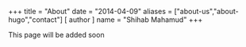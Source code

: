 +++
title = "About"
date = "2014-04-09"
aliases = ["about-us","about-hugo","contact"]
[ author ]
  name = "Shihab Mahamud"
+++


This page will be added soon

<!-- Hugo is the **world’s fastest framework for building websites**. It is written in Go.

It makes use of a variety of open source projects including:

* https://github.com/russross/blackfriday
* https://github.com/alecthomas/chroma
* https://github.com/muesli/smartcrop
* https://github.com/spf13/cobra
* https://github.com/spf13/viper -->

<!-- Learn more and contribute on [GitHub](https://github.com/gohugoio). -->
